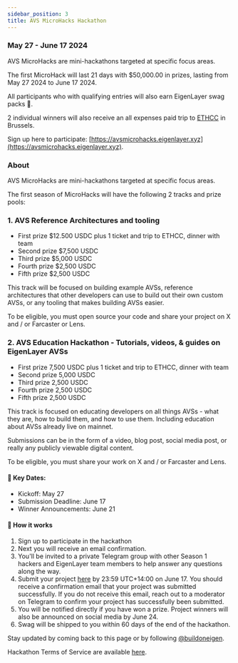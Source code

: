 ```yaml
---
sidebar_position: 3
title: AVS MicroHacks Hackathon
---
```


### May 27 - June 17 2024

AVS MicroHacks are mini-hackathons targeted at specific focus areas.

The first MicroHack will last 21 days with $50,000.00 in prizes, lasting from May 27 2024 to June 17 2024.

All participants who with qualifying entries will also earn EigenLayer swag packs 🎒.

2 individual winners will also receive an all expenses paid trip to [ETHCC](https://ethcc.io/) in Brussels.

Sign up here to participate: [https://avsmicrohacks.eigenlayer.xyz](https://avsmicrohacks.eigenlayer.xyz).

### About

AVS MicroHacks are mini-hackathons targeted at specific focus areas.

The first season of MicroHacks will have the following 2 tracks and prize pools:

### 1. AVS Reference Architectures and tooling

- First prize $12.500 USDC plus 1 ticket and trip to ETHCC, dinner with team
- Second prize $7,500 USDC
- Third prize $5,000 USDC
- Fourth prize $2,500 USDC
- Fifth prize $2,500 USDC

This track will be focused on building example AVSs, reference architectures that other developers can use to build out their own custom AVSs, or any tooling that makes building AVSs easier.

To be eligible, you must open source your code and share your project on X and / or Farcaster or Lens.

### 2. AVS Education Hackathon - Tutorials, videos, & guides on EigenLayer AVSs

- First prize 7,500 USDC plus 1 ticket and trip to ETHCC, dinner with team
- Second prize 5,000 USDC
- Third prize 2,500 USDC
- Fourth prize 2,500 USDC
- Fifth prize 2,500 USDC

This track is focused on educating developers on all things AVSs - what they are, how to build them, and how to use them. Including education about AVSs already live on mainnet.

Submissions can be in the form of a video, blog post, social media post, or really any publicly viewable digital content.

To be eligible, you must share your work on X and / or Farcaster and Lens.

#### 📅 Key Dates:

- Kickoff: May 27
- Submission Deadline: June 17
- Winner Announcements: June 21

#### 📝 How it works

1. Sign up to participate in the hackathon
2. Next you will receive an email confirmation.
3. You'll be invited to a private Telegram group with other Season 1 hackers and EigenLayer team members to help answer any questions along the way.
4. Submit your project [here](https://airtable.com/appnYZo360sWuEYLS/shrR5gTmYShzhS0GE) by 23:59 UTC+14:00 on June 17. You should receive a confirmation email that your project was submitted successfully. If you do not receive this email, reach out to a moderator on Telegram to confirm your project has successfully been submitted.
5. You will be notified directly if you have won a prize. Project winners will also be announced on social media by June 24.
6. Swag will be shipped to you within 60 days of the end of the hackathon.

Stay updated by coming back to this page or by following [@buildoneigen](https://x.com/buildoneigen/).

Hackathon Terms of Service are available [here](https://docs.google.com/document/d/1WsTcO9gmFQHe_mUlySvNfxlESEZxHkea).